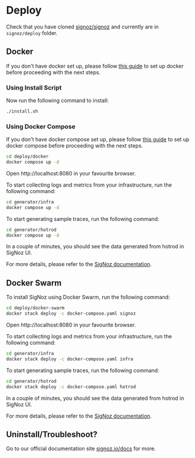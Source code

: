 # Deploy

Check that you have cloned [signoz/signoz](https://github.com/signoz/signoz)
and currently are in `signoz/deploy` folder.

## Docker

If you don't have docker set up, please follow [this guide](https://docs.docker.com/engine/install/)
to set up docker before proceeding with the next steps.

### Using Install Script

Now run the following command to install:

```sh
./install.sh
```

### Using Docker Compose

If you don't have docker compose set up, please follow [this guide](https://docs.docker.com/compose/install/)
to set up docker compose before proceeding with the next steps.

```sh
cd deploy/docker
docker compose up -d
```

Open http://localhost:8080 in your favourite browser.

To start collecting logs and metrics from your infrastructure, run the following command:

```sh
cd generator/infra
docker compose up -d
```

To start generating sample traces, run the following command:

```sh
cd generator/hotrod
docker compose up -d
```

In a couple of minutes, you should see the data generated from hotrod in SigNoz UI.

For more details, please refer to the [SigNoz documentation](https://signoz.io/docs/install/docker/).

## Docker Swarm

To install SigNoz using Docker Swarm, run the following command:

```sh
cd deploy/docker-swarm
docker stack deploy -c docker-compose.yaml signoz
```

Open http://localhost:8080 in your favourite browser.

To start collecting logs and metrics from your infrastructure, run the following command:

```sh
cd generator/infra
docker stack deploy -c docker-compose.yaml infra
```

To start generating sample traces, run the following command:

```sh
cd generator/hotrod
docker stack deploy -c docker-compose.yaml hotrod
```

In a couple of minutes, you should see the data generated from hotrod in SigNoz UI.

For more details, please refer to the [SigNoz documentation](https://signoz.io/docs/install/docker-swarm/).

## Uninstall/Troubleshoot?

Go to our official documentation site [signoz.io/docs](https://signoz.io/docs) for more.

